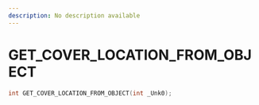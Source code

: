 ```yaml
---
description: No description available 
---
```


# GET_COVER_LOCATION_FROM_OBJECT

```cpp
int GET_COVER_LOCATION_FROM_OBJECT(int _Unk0);
```